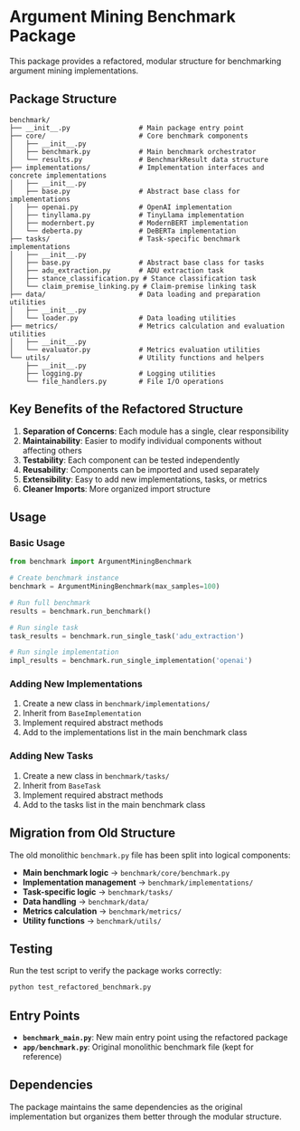 # Argument Mining Benchmark Package

This package provides a refactored, modular structure for benchmarking argument mining implementations.

## Package Structure

```
benchmark/
├── __init__.py                 # Main package entry point
├── core/                       # Core benchmark components
│   ├── __init__.py
│   ├── benchmark.py            # Main benchmark orchestrator
│   └── results.py              # BenchmarkResult data structure
├── implementations/            # Implementation interfaces and concrete implementations
│   ├── __init__.py
│   ├── base.py                 # Abstract base class for implementations
│   ├── openai.py               # OpenAI implementation
│   ├── tinyllama.py            # TinyLlama implementation
│   ├── modernbert.py           # ModernBERT implementation
│   └── deberta.py              # DeBERTa implementation
├── tasks/                      # Task-specific benchmark implementations
│   ├── __init__.py
│   ├── base.py                 # Abstract base class for tasks
│   ├── adu_extraction.py       # ADU extraction task
│   ├── stance_classification.py # Stance classification task
│   └── claim_premise_linking.py # Claim-premise linking task
├── data/                       # Data loading and preparation utilities
│   ├── __init__.py
│   └── loader.py               # Data loading utilities
├── metrics/                    # Metrics calculation and evaluation utilities
│   ├── __init__.py
│   └── evaluator.py            # Metrics evaluation utilities
└── utils/                      # Utility functions and helpers
    ├── __init__.py
    ├── logging.py              # Logging utilities
    └── file_handlers.py        # File I/O operations
```

## Key Benefits of the Refactored Structure

1. **Separation of Concerns**: Each module has a single, clear responsibility
2. **Maintainability**: Easier to modify individual components without affecting others
3. **Testability**: Each component can be tested independently
4. **Reusability**: Components can be imported and used separately
5. **Extensibility**: Easy to add new implementations, tasks, or metrics
6. **Cleaner Imports**: More organized import structure

## Usage

### Basic Usage

```python
from benchmark import ArgumentMiningBenchmark

# Create benchmark instance
benchmark = ArgumentMiningBenchmark(max_samples=100)

# Run full benchmark
results = benchmark.run_benchmark()

# Run single task
task_results = benchmark.run_single_task('adu_extraction')

# Run single implementation
impl_results = benchmark.run_single_implementation('openai')
```

### Adding New Implementations

1. Create a new class in `benchmark/implementations/`
2. Inherit from `BaseImplementation`
3. Implement required abstract methods
4. Add to the implementations list in the main benchmark class

### Adding New Tasks

1. Create a new class in `benchmark/tasks/`
2. Inherit from `BaseTask`
3. Implement required abstract methods
4. Add to the tasks list in the main benchmark class

## Migration from Old Structure

The old monolithic `benchmark.py` file has been split into logical components:

- **Main benchmark logic** → `benchmark/core/benchmark.py`
- **Implementation management** → `benchmark/implementations/`
- **Task-specific logic** → `benchmark/tasks/`
- **Data handling** → `benchmark/data/`
- **Metrics calculation** → `benchmark/metrics/`
- **Utility functions** → `benchmark/utils/`

## Testing

Run the test script to verify the package works correctly:

```bash
python test_refactored_benchmark.py
```

## Entry Points

- **`benchmark_main.py`**: New main entry point using the refactored package
- **`app/benchmark.py`**: Original monolithic benchmark file (kept for reference)

## Dependencies

The package maintains the same dependencies as the original implementation but organizes them better through the modular structure.
